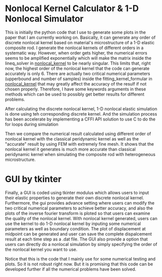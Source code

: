 # Nonlocal Kernel Calculator & 1-D Nonlocal Simulator

This is initially the python code that I use to generate some plots in the paper that I am currently working on. Basically, it can generate any order of discrete nonlocal kernel based on material's microstructure of a 1-D elastic composite rod. I generate the nonlocal kernels of different orders in a systematic way. However, when order gets higher, the numerical errors seems to be amplified exponentially which will make the matrix inside the lineq_solver in [nonlocal_kernel](nonlocal_kernel.py) to be nearly singular.  This limits that, right now, the highest order of the nonlocal kernel that the code can generate accurately is only 6. There are actually two critical numerical parameters (upperbound and number of samples) inside the fitting_kernel_formular in [nonlocal_kernel](nonlocal_kernel.py) that may greatly affect the accuracy of the resulf if not chosen properly. Therefore, I have some keywords arguments in these methods which can be used to possibly get better results for different problems.

After calculating the discrete nonlocal kernel, 1-D nonlocal elastic simulation is done using teh corresponding discrete kernel. And the simulation process has been accelerate by implementing a CFFI API solution to use C to do the for loops during simulation

Then we compare the numerical result calculated using different order of nonlocal kernel with the classical peridynamic kernel as well as the "accurate" result by using FEM with extremely fine mesh. It shows that the nonlocal kernel it generates is much more accurate than classical peridynamic kernel when simulating the composite rod with heterogeneous microstructure.

# GUI by tkinter

Finally, a GUI is coded using tkinter modulus which allows users to input their elastic properties to generate their own discrete nonlocal kernel. Furthermore, the gui provides advance setting where users can modify the two critical numerical parameters to achieve better accuracy, and also the plots of the inverse fourier transform is ploted so that users can examine the quality of the nonlocal kernel. With nonlocal kernel generated, users can use the kernel to do 1-D nonlocal kernel by inputing some numerical parameters as well as boundary condition. The plot of displacement at midpoint can be generated and user can save the complete dispalcement result at each time step as a .dat file. The GUI also provide a option that users can directly do a nonlocal simulation by simply specifying the order of the nonlocal kernel you want to use.

Notice that this is the code that I mainly use for some numerical testing and plots. So it is not robust right now. But it is promising that this code can be developed further if all the numerical problems have been solved. 
